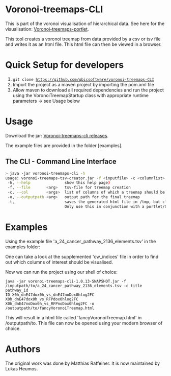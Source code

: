 Voronoi-treemaps-CLI
======
This is part of the voronoi visualisation of hierarchical data. See here for the visualisation: [Voronoi-treemaps-portlet](https://github.com/qbicsoftware/voronoi-treemaps-GUI).

This tool creates a voronoi treemap from data provided by a csv or tsv file and writes it as an html file. This html file can then be viewed in a browser. 

Quick Setup for developers
=====
1. <code>git clone https://github.com/qbicsoftware/voronoi-treemaps-CLI</code>
2. Import the project as a maven project by importing the pom.xml file
3. Allow maven to download all required dependencies and run the project using the VoronoiTreemapStartup class with appropriate runtime parameters -> see Usage below

Usage
=====
Download the jar: [Voronoi-treemaps-cli releases](https://github.com/qbicsoftware/voronoi-treemaps-CLI/releases). 

The example files are provided in the folder [examples]. 

## The CLI - Command Line Interface
```bash
> java -jar voronoi-treemaps-cli -h
usage: voronoi-treemaps-tsv-creator.jar -f <inputfile> -c <columnlist> -o <outputpath> [-h]
 -h, --help               show this help page)
 -f, --file       <arg>   tsv-file for treemap creation
 -c, --col        <args>  list of columns of which a treemap should be created of
 -o, --outputpath <arg>   output path for the final treemap
 -t,                      saves the generated html file in /tmp, but cleans it up when the JVM stops!
                          Only use this in conjunction with a portlet/GUI version
```
  
Examples  
=====
Using the example file 'a_24_cancer_pathway_2136_elements.tsv' in the examples folder:

One can take a look at the supplemented 'cw_indices' file in order to find out which columns of interest should be visualised.

Now we can run the project using our shell of choice:

<code>java -jar voronoi-treemaps-cli-1.0.13-SNAPSHOT.jar -f /inputpath/to/a_24_cancer_pathway_2136_elements.tsv -c title pathway_id ID X0h_dnE47dox0h_vs_dnE47noDox0hlog2FC X0h_dnE47dox0h_vs_RFPdox0hlog2FC X0h_dnE47noDox0h_vs_RFPnoDox0hlog2FC -o /outputpath/to/fancyVoronoiTreemap.html</code>

This will result in a html file called 'fancyVoronoiTreemap.html' in /outputpath/to. This file can now be opened using your modern browser of choice.

Authors
=====
The original work was done by Matthias Raffeiner. It is now maintained by Lukas Heumos. 
